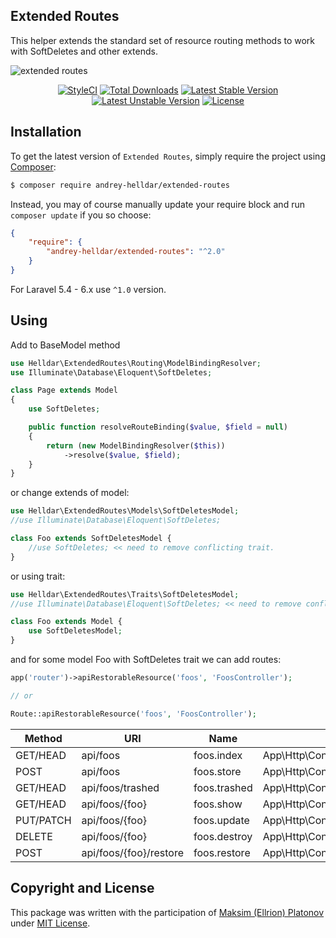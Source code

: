 ## Extended Routes

This helper extends the standard set of resource routing methods to work with SoftDeletes and other extends.

![extended routes](https://user-images.githubusercontent.com/10347617/42057776-0d4ad46a-7b27-11e8-88c9-36248498818c.png)

<p align="center">
    <a href="https://styleci.io/repos/138897572"><img src="https://styleci.io/repos/138897572/shield" alt="StyleCI" /></a>
    <a href="https://packagist.org/packages/andrey-helldar/extended-routes"><img src="https://img.shields.io/packagist/dt/andrey-helldar/extended-routes.svg?style=flat-square" alt="Total Downloads" /></a>
    <a href="https://packagist.org/packages/andrey-helldar/extended-routes"><img src="https://img.shields.io/github/v/release/andrey-helldar/extended-routes?label=stable&style=flat-square" alt="Latest Stable Version" /></a>
    <a href="https://packagist.org/packages/andrey-helldar/extended-routes"><img src="https://img.shields.io/badge/unstable-dev--master-orange?style=flat-square" alt="Latest Unstable Version" /></a>
    <a href="LICENSE"><img src="https://img.shields.io/packagist/l/andrey-helldar/extended-routes.svg?style=flat-square" alt="License" /></a>
</p>


## Installation

To get the latest version of `Extended Routes`, simply require the project using [Composer](https://getcomposer.org):

```bash
$ composer require andrey-helldar/extended-routes
```

Instead, you may of course manually update your require block and run `composer update` if you so choose:

```json
{
    "require": {
        "andrey-helldar/extended-routes": "^2.0"
    }
}
```

For Laravel 5.4 - 6.x use `^1.0` version.


## Using

Add to BaseModel method

```php
use Helldar\ExtendedRoutes\Routing\ModelBindingResolver;
use Illuminate\Database\Eloquent\SoftDeletes;

class Page extends Model
{
    use SoftDeletes;

    public function resolveRouteBinding($value, $field = null)
    {
        return (new ModelBindingResolver($this))
            ->resolve($value, $field);
    }
}
```

or change extends of model:

```php
use Helldar\ExtendedRoutes\Models\SoftDeletesModel;
//use Illuminate\Database\Eloquent\SoftDeletes;

class Foo extends SoftDeletesModel {
    //use SoftDeletes; << need to remove conflicting trait.
}
```

or using trait:

```php
use Helldar\ExtendedRoutes\Traits\SoftDeletesModel;
//use Illuminate\Database\Eloquent\SoftDeletes; << need to remove conflicting trait.

class Foo extends Model {
    use SoftDeletesModel;
}
```

and for some model Foo with SoftDeletes trait we can add routes:

```php
app('router')->apiRestorableResource('foos', 'FoosController');

// or

Route::apiRestorableResource('foos', 'FoosController');
```

| Method | URI | Name | Action | Middleware |
|---|---|---|---|---|
| GET/HEAD  | api/foos               | foos.index   | App\Http\Controllers\FoosController@index     | api |
| POST      | api/foos               | foos.store   | App\Http\Controllers\FoosController@store     | api |
| GET/HEAD  | api/foos/trashed       | foos.trashed | App\Http\Controllers\FoosController@trashed   | api |
| GET/HEAD  | api/foos/{foo}         | foos.show    | App\Http\Controllers\FoosController@show      | api |
| PUT/PATCH | api/foos/{foo}         | foos.update  | App\Http\Controllers\FoosController@update    | api |
| DELETE    | api/foos/{foo}         | foos.destroy | App\Http\Controllers\FoosController@destroy   | api |
| POST      | api/foos/{foo}/restore | foos.restore | App\Http\Controllers\FoosController@restore   | api |

## Copyright and License

This package was written with the participation of [Maksim (Ellrion) Platonov](https://github.com/Ellrion/) under [MIT License](LICENSE).

